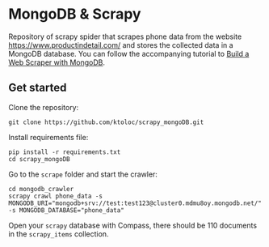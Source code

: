 # MongoDB & Scrapy 

Repository of scrapy spider that scrapes phone data from the website https://www.productindetail.com/ and stores the collected data in a MongoDB database. You can follow the accompanying tutorial to [Build a Web Scraper with MongoDB](https://www.mongodb.com/basics/how-to-use-mongodb-to-store-scraped-data).

## Get started

Clone the repository:

```
git clone https://github.com/ktoloc/scrapy_mongoDB.git
```

Install requirements file:
```
pip install -r requirements.txt
cd scrapy_mongoDB
```

Go to the `scrape` folder and start the crawler:
```
cd mongodb_crawler
scrapy crawl phone_data -s MONGODB_URI="mongodb+srv://test:test123@cluster0.mdmu8oy.mongodb.net/" -s MONGODB_DATABASE="phone_data"
```

Open your `scrapy` database with Compass, there should be 110 documents in the `scrapy_items` collection.